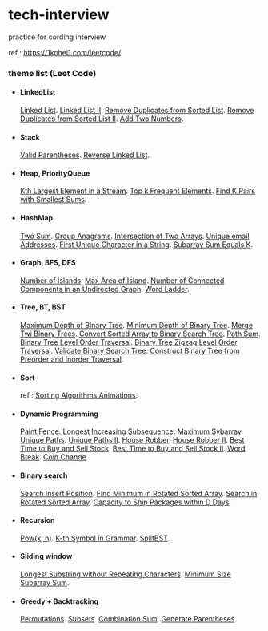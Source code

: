 # tech-interview
practice for cording interview

ref : https://1kohei1.com/leetcode/

### theme list (Leet Code)
- #### LinkedList
    [Linked List](https://leetcode.com/problems/linked-list-cycle/). 
    [Linked List II](https://leetcode.com/problems/linked-list-cycle-ii/). 
    [Remove Duplicates from Sorted List](https://leetcode.com/problems/remove-duplicates-from-sorted-list/). 
    [Remove Duplicates from Sorted List II](https://leetcode.com/problems/remove-duplicates-from-sorted-list-ii/). 
    [Add Two Numbers](https://leetcode.com/problems/add-two-numbers/). 

- #### Stack
    [Valid Parentheses](https://leetcode.com/problems/valid-parentheses/). 
    [Reverse Linked List](https://leetcode.com/problems/reverse-linked-list/). 

- #### Heap, PriorityQueue
    [Kth Largest Element in a Stream](https://leetcode.com/problems/kth-largest-element-in-a-stream/). 
    [Top k Frequent Elements](https://leetcode.com/problems/top-k-frequent-elements/). 
    [Find K Pairs with Smallest Sums](https://leetcode.com/problems/find-k-pairs-with-smallest-sums/). 
    
- #### HashMap
    [Two Sum](https://leetcode.com/problems/two-sum/). 
    [Group Anagrams](https://leetcode.com/problems/group-anagrams/). 
    [Intersection of Two Arrays](https://leetcode.com/problems/intersection-of-two-arrays/). 
    [Unique email Addresses](https://leetcode.com/problems/unique-email-addresses/). 
    [First Unique Character in a String](https://leetcode.com/problems/first-unique-character-in-a-string/). 
    [Subarray Sum Equals K](https://leetcode.com/problems/subarray-sum-equals-k/). 

- #### Graph, BFS, DFS
    [Number of Islands](https://leetcode.com/problems/number-of-islands/). 
    [Max Area of Island](https://leetcode.com/problems/max-area-of-island/). 
    [Number of Connected Components in an Undirected Graph](https://leetcode.com/problems/number-of-connected-components-in-an-undirected-graph/). 
    [Word Ladder](https://leetcode.com/problems/word-ladder/). 

- #### Tree, BT, BST
    [Maximum Depth of Binary Tree](https://leetcode.com/problems/maximum-depth-of-binary-tree/). 
    [Minimum Depth of Binary Tree](https://leetcode.com/problems/minimum-depth-of-binary-tree/). 
    [Merge Twi Binary Trees](https://leetcode.com/problems/merge-two-binary-trees/). 
    [Convert Sorted Array to Binary Search Tree](https://leetcode.com/problems/convert-sorted-array-to-binary-search-tree/). 
    [Path Sum](https://leetcode.com/problems/path-sum/). 
    [Binary Tree Level Order Traversal](https://leetcode.com/problems/binary-tree-level-order-traversal/). 
    [Binary Tree Zigzag Level Order Traversal](https://leetcode.com/problems/binary-tree-zigzag-level-order-traversal/). 
    [Validate Binary Search Tree](https://leetcode.com/problems/validate-binary-search-tree/). 
    [Construct Binary Tree from Preorder and Inorder Traversal](https://leetcode.com/problems/construct-binary-tree-from-preorder-and-inorder-traversal/). 
    
- #### Sort
    ref : [Sorting Algorithms Animations](https://www.toptal.com/developers/sorting-algorithms). 

- #### Dynamic Programming
    [Paint Fence](https://leetcode.com/problems/paint-fence/). 
    [Longest Increasing Subsequence](https://leetcode.com/problems/longest-increasing-subsequence/). 
    [Maximum Sybarray](https://leetcode.com/problems/maximum-subarray/). 
    [Unique Paths](https://leetcode.com/problems/unique-paths/). 
    [Unique Paths II](https://leetcode.com/problems/unique-paths-ii/). 
    [House Robber](https://leetcode.com/problems/house-robber/). 
    [House Robber II](https://leetcode.com/problems/house-robber-ii/). 
    [Best Time to Buy and Sell Stock](https://leetcode.com/problems/best-time-to-buy-and-sell-stock/). 
    [Best Time to Buy and Sell Stock II](https://leetcode.com/problems/best-time-to-buy-and-sell-stock-ii/). 
    [Word Break](https://leetcode.com/problems/word-break/). 
    [Coin Change](https://leetcode.com/problems/coin-change/). 

- #### Binary search
    [Search Insert Position](https://leetcode.com/problems/search-insert-position/). 
    [Find Minimum in Rotated Sorted Array](https://leetcode.com/problems/find-minimum-in-rotated-sorted-array/). 
    [Search in Rotated Sorted Array](https://leetcode.com/problems/search-in-rotated-sorted-array/). 
    [Capacity to Ship Packages within D Days](https://leetcode.com/problems/capacity-to-ship-packages-within-d-days/). 

- #### Recursion
    [Pow(x, n)](https://leetcode.com/problems/powx-n/). 
    [K-th Symbol in Grammar](https://leetcode.com/problems/k-th-symbol-in-grammar/). 
    [SplitBST](https://leetcode.com/problems/split-bst/). 

- #### Sliding window
    [Longest Substring without Repeating Characters](https://leetcode.com/problems/longest-substring-without-repeating-characters/). 
    [Minimum Size Subarray Sum](https://leetcode.com/problems/minimum-size-subarray-sum/).

- #### Greedy + Backtracking
    [Permutations](https://leetcode.com/problems/permutations/). 
    [Subsets](https://leetcode.com/problems/subsets/). 
    [Combination Sum](https://leetcode.com/problems/combination-sum/). 
    [Generate Parentheses](https://leetcode.com/problems/generate-parentheses/). 


